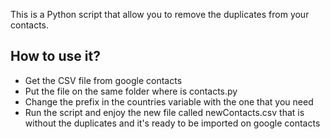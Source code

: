 This is a Python script that allow you to remove the duplicates from your contacts.

## How to use it?
* Get the CSV file from google contacts
* Put the file on the same folder where is contacts.py
* Change the prefix in the countries variable with the one that you need
* Run the script and enjoy the new file called newContacts.csv that is without the duplicates and it's ready to be imported on google contacts